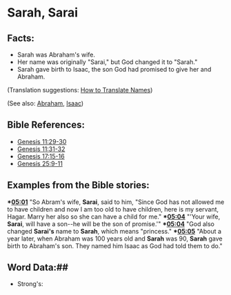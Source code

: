 # Sarah, Sarai #

## Facts: ##

 * Sarah was Abraham's wife.
 * Her name was originally "Sarai," but God changed it to "Sarah."
 * Sarah gave birth to Isaac, the son God had promised to give her and Abraham.
 
(Translation suggestions: [How to Translate Names](rc://en/ta/man/translate/translate-names))
   
(See also: [Abraham](../other/abraham.md), [Isaac](../other/isaac.md))

## Bible References: ##

* [Genesis 11:29-30](rc://en/tn/help/gen/11/29)
* [Genesis 11:31-32](rc://en/tn/help/gen/11/31)
* [Genesis 17:15-16](rc://en/tn/help/gen/17/15)
* [Genesis 25:9-11](rc://en/tn/help/gen/25/09)

## Examples from the Bible stories: ##

  __*[05:01](rc://en/tn/help/obs/05/01)__ "So Abram's wife, __Sarai__, said to him, "Since God has not allowed me to have children and now I am too old to have children, here is my servant, Hagar. Marry her also so she can have a child for me."
  __*[05:04](rc://en/tn/help/obs/05/04)__ "'Your wife, __Sarai__, will have a son--he will be the son of promise.'"
  __*[05:04](rc://en/tn/help/obs/05/04)__ "God also changed __Sarai's__ name to __Sarah__, which means "princess."
  __*[05:05](rc://en/tn/help/obs/05/05)__ "About a year later, when Abraham was 100 years old and __Sarah__ was 90, __Sarah__ gave birth to Abraham's son. They named him Isaac as God had told them to do."

## Word Data:##

* Strong's: 

